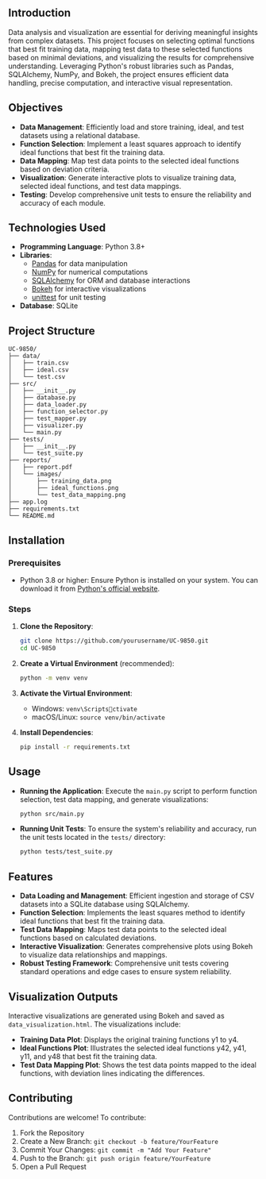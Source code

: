 
## Introduction

Data analysis and visualization are essential for deriving meaningful insights from complex datasets. This project focuses on selecting optimal functions that best fit training data, mapping test data to these selected functions based on minimal deviations, and visualizing the results for comprehensive understanding. Leveraging Python's robust libraries such as Pandas, SQLAlchemy, NumPy, and Bokeh, the project ensures efficient data handling, precise computation, and interactive visual representation.

## Objectives

- **Data Management**: Efficiently load and store training, ideal, and test datasets using a relational database.
- **Function Selection**: Implement a least squares approach to identify ideal functions that best fit the training data.
- **Data Mapping**: Map test data points to the selected ideal functions based on deviation criteria.
- **Visualization**: Generate interactive plots to visualize training data, selected ideal functions, and test data mappings.
- **Testing**: Develop comprehensive unit tests to ensure the reliability and accuracy of each module.

## Technologies Used

- **Programming Language**: Python 3.8+
- **Libraries**:
  - [Pandas](https://pandas.pydata.org/) for data manipulation
  - [NumPy](https://numpy.org/) for numerical computations
  - [SQLAlchemy](https://www.sqlalchemy.org/) for ORM and database interactions
  - [Bokeh](https://bokeh.org/) for interactive visualizations
  - [unittest](https://docs.python.org/3/library/unittest.html) for unit testing
- **Database**: SQLite

## Project Structure

```plaintext
UC-9850/
├── data/
│   ├── train.csv
│   ├── ideal.csv
│   └── test.csv
├── src/
│   ├── __init__.py
│   ├── database.py
│   ├── data_loader.py
│   ├── function_selector.py
│   ├── test_mapper.py
│   ├── visualizer.py
│   └── main.py
├── tests/
│   ├── __init__.py
│   └── test_suite.py
├── reports/
│   ├── report.pdf
│   └── images/
│       ├── training_data.png
│       ├── ideal_functions.png
│       └── test_data_mapping.png
├── app.log
├── requirements.txt
└── README.md
```

## Installation

### Prerequisites

- Python 3.8 or higher: Ensure Python is installed on your system. You can download it from [Python's official website](https://www.python.org/downloads/).

### Steps

1. **Clone the Repository**:
   ```bash
   git clone https://github.com/yourusername/UC-9850.git
   cd UC-9850
   ```

2. **Create a Virtual Environment** (recommended):
   ```bash
   python -m venv venv
   ```

3. **Activate the Virtual Environment**:
   - Windows: `venv\Scriptsctivate`
   - macOS/Linux: `source venv/bin/activate`

4. **Install Dependencies**:
   ```bash
   pip install -r requirements.txt
   ```

## Usage

- **Running the Application**:
  Execute the `main.py` script to perform function selection, test data mapping, and generate visualizations:
  ```bash
  python src/main.py
  ```

- **Running Unit Tests**:
  To ensure the system's reliability and accuracy, run the unit tests located in the `tests/` directory:
  ```bash
  python tests/test_suite.py
  ```

## Features

- **Data Loading and Management**: Efficient ingestion and storage of CSV datasets into a SQLite database using SQLAlchemy.
- **Function Selection**: Implements the least squares method to identify ideal functions that best fit the training data.
- **Test Data Mapping**: Maps test data points to the selected ideal functions based on calculated deviations.
- **Interactive Visualization**: Generates comprehensive plots using Bokeh to visualize data relationships and mappings.
- **Robust Testing Framework**: Comprehensive unit tests covering standard operations and edge cases to ensure system reliability.

## Visualization Outputs

Interactive visualizations are generated using Bokeh and saved as `data_visualization.html`. The visualizations include:
- **Training Data Plot**: Displays the original training functions y1 to y4.
- **Ideal Functions Plot**: Illustrates the selected ideal functions y42, y41, y11, and y48 that best fit the training data.
- **Test Data Mapping Plot**: Shows the test data points mapped to the ideal functions, with deviation lines indicating the differences.

## Contributing

Contributions are welcome! To contribute:
1. Fork the Repository
2. Create a New Branch: `git checkout -b feature/YourFeature`
3. Commit Your Changes: `git commit -m "Add Your Feature"`
4. Push to the Branch: `git push origin feature/YourFeature`
5. Open a Pull Request

